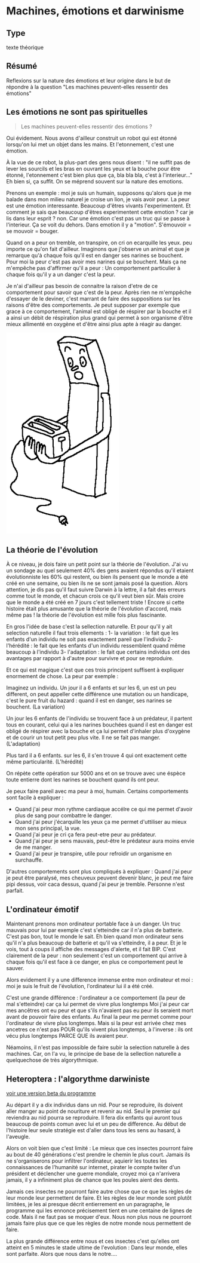 
Machines, émotions et darwinisme
=========================

Type
----

texte théorique 

Résumé
-------

Reflexions sur la nature des émotions et leur origine dans le but de répondre à la question "Les machines peuvent-elles ressentir  des émotions"

Les émotions ne sont pas spirituelles
-------------------------------------

>   Les machines peuvent-elles ressentir des émotions ?

Oui évidement. Nous avons d'ailleur construit un robot qui est étonné lorsqu'on lui met un objet dans les mains. Et l'etonnement, c'est une émotion.

À la vue de ce robot, la plus-part des gens nous disent : "il ne suffit pas de lever les sourcils et les bras en ouvrant les yeux et la bouche pour être étonné, l'etonnement c'est bien plus que ça, bla bla bla, c'est à l'interieur..." Eh bien si, ça suffit. On se méprend souvent sur la nature des emotions.

Prenons un exemple : moi je suis un humain, supposons qu'alors que je me balade dans mon milieu naturel je croise un lion, je vais avoir peur. La peur est une émotion interessante. Beaucoup d'êtres vivants l'experimentent. Et comment je sais que beaucoup d'êtres experimentent cette emotion ? car je lis dans leur esprit ? non. Car une émotion c'est pas un truc qui se passe à l'interieur. Ça se voit du dehors. Dans emotion il y a "motion". S'émouvoir = se mouvoir = bouger.

Quand on a peur on tremble, on transpire, on cri on ecarquille les yeux. peu importe ce qu'on fait d'ailleur. Imaginons que j'observe un animal et que je remarque qu'à chaque fois qu'il est en danger ses narines se bouchent. Pour moi la peur c'est pas avoir mes narines qui se bouchent. Mais ça ne m'empêche pas d'affirmer qu'il a peur : Un comportement particulier à chaque fois qu'il y a un danger c'est la peur.

Je n'ai d'ailleur pas besoin de connaitre la raison d'etre de ce comportement pour savoir que c'est de la peur. Après rien ne m'emppêche d'essayer de le deviner, c'est marrant de faire des suppositions sur les raisons d'être des comportements. Je peut supposer par exemple que grace à ce comportement, l'animal est obligé de réspirer par la bouche et il a ainsi un débit de réspiration plus grand qui permet à son organisme d'être mieux allimenté en oxygène et d'être ainsi plus apte à réagir au danger.

![](../ressources/dessin6.png)

La théorie de l'évolution
-------------------------

À ce niveau, je dois faire un petit point sur la théorie de l'évolution. J'ai vu un sondage au quel seulement 40% des gens avaient répondus qu'il etaient évolutionniste les 60% qui restent, ou bien ils pensent que le monde a été créé en une semaine, ou bien ils ne se sont jamais posé la question. Alors attention, je dis pas qu'il faut suivre Darwin à la lettre, il a fait des erreurs comme tout le monde, et chacun crois ce qu'il veut bien sûr. Mais croire que le monde a été créé en 7 jours c'est tellement triste ! Encore si cette histoire était plus amusante que la théorie de l'évolution d'accord, mais même pas ! la théorie de l'évolution est mille fois plus fascinante.

En gros l'idée de base c'est la sellection naturelle. Et pour qu'il y ait selection naturelle il faut trois ellements :
1-   la variation : le fait que les enfants d'un individu ne soit pas exactement pareil que l'individu
2-   l'hérédité : le fait que les enfants d'un individu ressemblent quand même beaucoup à l'individu
3-   l'adaptation : le fait que certains individus ont des avantages par rapport à d'autre pour survivre et pour se reproduire.

Et ce qui est magique c'est que ces trois principent suffisent à expliquer enormement de chose. La peur par exemple :

Imaginez un individu. Un jour il a 6 enfants et sur les 6, un est un peu different, on peut appeller cette différence une mutation ou un handicape, c'est le pure fruit du hazard : quand il est en danger, ses narines se bouchent. (La variation)

Un jour les 6 enfants de l'individu se trouvent face à un prédateur, il partent tous en courant, celui qui a les narines bouchées quand il est en danger est obligé de réspirer avec la bouche et ça lui permet d'inhaler plus d'oxygène et de courir un tout petit peu plus vite. Il ne se fait pas manger. (L'adaptation)

Plus tard il a 6 enfants. sur les 6, il s'en trouve 4 qui ont exactement cette même particularité. (L'hérédité)

On répète cette opération sur 5000 ans et on se trouve avec une éspèce toute entierre dont les narines se bouchent quand ils ont peur.

Je peux faire pareil avec ma peur à moi, humain. Certains comportements sont facile à expliquer :
-   Quand j'ai peur mon rythme cardiaque accélre ce qui me permet d'avoir plus de sang pour combattre le danger.
-   Quand j'ai peur j'écarquille les yeux ça me permet d'uttiliser au mieux mon sens principal, la vue.
-   Quand j'ai peur je cri ça fera peut-etre peur au prédateur.
-   Quand j'ai peur je sens mauvais, peut-être le prédateur aura moins envie de me manger.
-   Quand j'ai peur je transpire, utile pour refroidir un organisme en surchauffe.

D'autres comportements sont plus compliqués à expliquer : Quand j'ai peur je peut être paralysé, mes cheuveux peuvent devenir blanc, je peut me faire pipi dessus, voir caca dessus, quand j'ai peur je tremble. Personne n'est parfait.

L'ordinateur émotif
-------------------

Maintenant prenons mon ordinateur portable face à un danger. Un truc mauvais pour lui par exemple c'est s'etteindre car il n'a plus de batterie. C'est pas bon, tout le monde le sait. Eh bien quand mon ordinateur sens qu'il n'a plus beaucoup de batterie et qu'il va s'etteindre, il a peur. Et je le vois, tout à coups il affiche des messages d'alerte, et il fait BIP. C'est clairement de la peur : non seulement c'est un comportement qui arrive à chaque fois qu'il est face à ce danger, en plus ce comportement peut le sauver.

Alors evidement il y a une difference immense entre mon ordinateur et moi : moi je suis le fruit de l'évolution, l'ordinateur lui il a été créé.

C'est une grande différence : l'ordinateur a ce comportement (la peur de mal s'etteindre) car ça lui permet de vivre plus longtemps
Moi j'ai peur car mes ancêtres ont eu peur et que s'ils n'avaient pas eu peur ils seraient mort avant de pouvoir faire des enfants.
Au final la peur me permet comme pour l'ordinateur de vivre plus longtemps. Mais si la peur est arrivée chez mes ancetres ce n'est pas POUR qu'ils vivent plus longtemps, à l'inverse : ils ont vécu plus longtemps PARCE QUE ils avaient peur.

Néamoins, il n'est pas impossible de faire subir la selection naturelle à des machines. Car, on l'a vu, le principe de base de la sellection naturelle a quelquechose de très algorythmique.

Heteroptera : l'algorythme darwiniste
--------------------------------------

[voir une version beta du programme](http://leonlenclos.net/heteroptera/)

Au départ il y a dix individus dans un nid. Pour se reproduire, ils doivent aller manger au point de nouriture et revenir au nid. Seul le premier qui reviendra au nid pourra se reproduire. Il fera dix enfants qui auront tous beaucoup de points comun avec lui et un peu de difference. Au début de l'histoire leur seule stratégie est d'aller dans tous les sens au hasard, à l'aveugle.

Alors on voit bien que c'est limité : Le mieux que ces insectes pourront faire au bout de 40 générations c'est prendre le chemin le plus court. Jamais ils ne s'organiserons pour infiltrer l'ordinateur, aquierir les toutes les connaissances de l'humanité sur internet, pirater le compte twiter d'un président et déclencher une guerre mondiale, croyez moi ça n'arrivera jamais, il y a infiniment plus de chance que les poules aient des dents.

Jamais ces insectes ne pourront faire autre chose que ce que les règles de leur monde leur permettent de faire. Et les règles de leur monde sont plutôt limitées, je les ai presque décrit entierrement en un paragraphe, le programme qui les ennonce précisement tient en une centaine de lignes de code. Mais il ne faut pas se moquer d'eux. Nous non plus nous ne pourront jamais faire plus que ce que les règles de notre monde nous permettent de faire.

La plus grande différence entre nous et ces insectes c'est qu'elles ont atteint en 5 minutes le stade ultime de l'evolution : Dans leur monde, elles sont parfaite. Alors que nous dans le notre....
